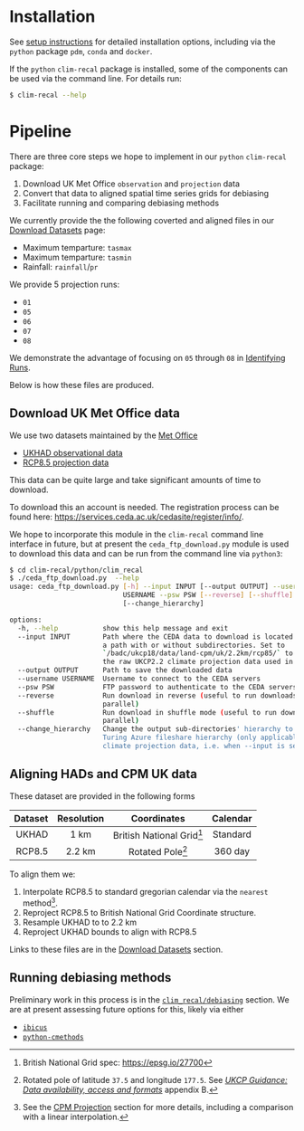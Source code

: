 # Installation

See [setup instructions](../setup-instructions.md) for detailed installation options, including via the `python` package `pdm`, `conda` and `docker`.

If the `python` `clim-recal` package is installed, some of the components can be used via the command line. For details run:

```sh
$ clim-recal --help
```

# Pipeline

There are three core steps we hope to implement in our `python` `clim-recal` package:

1. Download UK Met Office `observation` and `projection` data
2. Convert that data to aligned spatial time series grids for debiasing
3. Facilitate running and comparing debiasing methods

We currently provide the the following coverted and aligned files in our [Download Datasets](../docs/download.qmd) page:

- Maximum temparture: `tasmax`
- Maximum temparture: `tasmin`
- Rainfall: `rainfall`/`pr`

We provide 5 projection runs:

- `01`
- `05`
- `06`
- `07`
- `08`

We demonstrate the advantage of focusing on `05` through `08` in [Identifying Runs](../R/misc/Identifying_Runs.md).

Below is how these files are produced.

## Download UK Met Office data

We use two datasets maintained by the [Met Office](https://www.metoffice.gov.uk)

- [UKHAD observational data](https://data.ceda.ac.uk/badc/ukmo-hadobs/data/insitu/MOHC/HadOBS/HadUK-Grid/v1.1.0.0/1km)
- [RCP8.5 projection data](https://data.ceda.ac.uk/badc/ukcp18/data/land-cpm/uk/2.2km/rcp85/)

This data can be quite large and take significant amounts of time to download.

To download this an account is needed. The registration process can be found here: <https://services.ceda.ac.uk/cedasite/register/info/>.

We hope to incorporate this module in the `clim-recal` command line interface in future, but at present the `ceda_ftp_download.py` module is used to download this data and can be run from the command line via `python3`:

```sh
$ cd clim-recal/python/clim_recal
$ ./ceda_ftp_download.py  --help
usage: ceda_ftp_download.py [-h] --input INPUT [--output OUTPUT] --username
                            USERNAME --psw PSW [--reverse] [--shuffle]
                            [--change_hierarchy]

options:
  -h, --help           show this help message and exit
  --input INPUT        Path where the CEDA data to download is located. This can be
                       a path with or without subdirectories. Set to
                       `/badc/ukcp18/data/land-cpm/uk/2.2km/rcp85/` to download all
                       the raw UKCP2.2 climate projection data used in clim-recal.
  --output OUTPUT      Path to save the downloaded data
  --username USERNAME  Username to connect to the CEDA servers
  --psw PSW            FTP password to authenticate to the CEDA servers
  --reverse            Run download in reverse (useful to run downloads in
                       parallel)
  --shuffle            Run download in shuffle mode (useful to run downloads in
                       parallel)
  --change_hierarchy   Change the output sub-directories' hierarchy to fit the
                       Turing Azure fileshare hierarchy (only applicable to UKCP
                       climate projection data, i.e. when --input is set to
```

## Aligning HADs and CPM UK data

These dataset are provided in the following forms

| Dataset | Resolution | Coordinates                        | Calendar   |
| ---:    | :---:      | :---:                              |  :---:     |
| UKHAD   | 1 km       |  British National Grid[^hads-grid] | Standard   |
| RCP8.5  | 2.2 km     |  Rotated Pole[^cpm-grid]           | 360 day    |

[^hads-grid]: British National Grid spec: <https://epsg.io/27700>
[^cpm-grid]: Rotated pole of latitude `37.5` and longitude `177.5`. See [_UKCP Guidance: Data availability, access and formats_](https://www.metoffice.gov.uk/binaries/content/assets/metofficegovuk/pdf/research/ukcp/ukcp18_guidance_data_availability.pdf) appendix B.

To align them we:

1. Interpolate RCP8.5 to standard gregorian calendar via the `nearest` method[^nearest].
1. Reproject RCP8.5 to British National Grid Coordinate structure.
1. Resample UKHAD to to 2.2 km
1. Reproject UKHAD bounds to align with RCP8.5

Links to these files are in the [Download Datasets](../docs/download.qmd) section.

[^nearest]: See the [CPM Projection](../docs/cpm_projection.qmd) section for more details, including a comparison with a linear interpolation.

## Running debiasing methods

Preliminary work in this process is in the [`clim_recal/debiasing`](../docs/reference/clim_recal.debiasing.debias_wrapper.html) section. We are at present assessing future options for this, likely via either

- [`ibicus`](https://ibicus.readthedocs.io/en/latest/)
- [`python-cmethods`](https://pypi.org/project/python-cmethods/)
